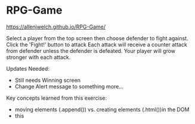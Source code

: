 # RPG-Game

https://allenjwelch.github.io/RPG-Game/

Select a player from the top screen then choose defender to fight against. 
Click the 'Fight!' button to attack 
Each attack will receive a counter attack from defender unless the defender is defeated. 
Your player will grow stronger with each attack. 


Updates Needed:
- Still needs Winning screen
- Change Alert message to something more...

Key concepts learned from this exercise:
- moving elements (.append()) vs. creating elements (.html())in the DOM
- this

